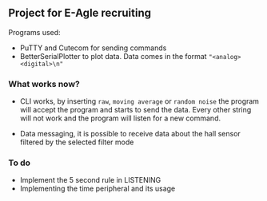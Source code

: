 ## Project for E-Agle recruiting

Programs used: 
- PuTTY and Cutecom for sending commands
- BetterSerialPlotter to plot data. Data comes in the format `"<analog> <digital>\n"`

### What works now?
- CLI works, by inserting `raw`, `moving average` or `random noise` the program will accept the program and starts to send the data. Every other string will not work and the program will listen for a new command.

- Data messaging, it is possible to receive data about the hall sensor filtered by the selected filter mode

### To do

- Implement the 5 second rule in LISTENING
- Implementing the time peripheral and its usage